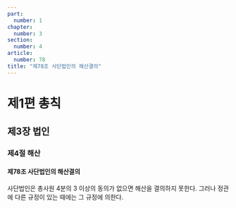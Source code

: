 ```yaml
---
part:
  number: 1
chapter:
  number: 3
section:
  number: 4
article:
  number: 78
title: "제78조 사단법인의 해산결의"
---
```


# 제1편 총칙

## 제3장 법인

### 제4절 해산

#### 제78조 사단법인의 해산결의

사단법인은 총사원 4분의 3 이상의 동의가 없으면 해산을 결의하지 못한다. 그러나 정관에 다른 규정이 있는 때에는 그 규정에 의한다.
